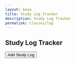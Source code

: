 ```yaml
---
layout: base
title: Study Log Tracker
description: Study Log Tracker
permalink: classes/log
---
```


<style>
  .study-log-container {
    display: flex;
    flex-wrap: wrap;
    gap: 10px;
    margin-top: 20px;
  }

  .study-log {
    width: 300px;
    border-radius: 8px;
    padding: 15px;
    background-color: #f6f6f6;
    border: 2px solid #444;
    text-align: center;
    box-shadow: 2px 2px 5px rgba(0, 0, 0, 0.2);
    color: #000; /* Black text */
    transition: transform 0.3s ease;
  }

  .study-log:hover {
    transform: scale(1.05);
    background-color: #e0e0e0;
  }

  .hidden {
    display: none;
  }

  #study-log-form {
    margin-bottom: 20px;
  }

  #study-log-form input,
  #study-log-form textarea,
  #study-log-form button {
    display: block;
    width: 100%;
    margin-bottom: 10px;
    padding: 10px;
    font-size: 16px;
    border: 1px solid #ccc;
    border-radius: 5px;
    color: #000; /* Black text */
  }

  #study-log-form button {
    background-color: #4CAF50;
    color: white;
    font-weight: bold;
    cursor: pointer;
    transition: background-color 0.3s ease;
  }

  #study-log-form button:hover {
    background-color: #45a049;
  }
</style>

<div id="study-log-app">
  <h2>Study Log Tracker</h2>
  <button id="create-log-btn">Add Study Log</button>

  <div id="study-log-form-container" class="hidden">
    <form id="study-log-form">
      <input type="text" id="subject" placeholder="Subject" required>
      <input type="number" id="hours" placeholder="Hours Studied" required>
      <textarea id="notes" placeholder="Notes (Optional)"></textarea>
      <button type="submit">Submit Study Log</button>
    </form>
  </div>

  <div class="study-log-container" id="study-log-container"></div>
</div>

<script>
  const createLogBtn = document.getElementById('create-log-btn');
  const studyLogFormContainer = document.getElementById('study-log-form-container');
  const studyLogForm = document.getElementById('study-log-form');
  const studyLogContainer = document.getElementById('study-log-container');

  // User ID placeholder (replace with real dynamic user ID)
  const userId = 1;

  // Show form to create a study log
  createLogBtn.addEventListener('click', () => {
    studyLogFormContainer.classList.toggle('hidden');
  });

  // Handle form submission to create a study log
  studyLogForm.addEventListener('submit', async (event) => {
    event.preventDefault();

    const subject = document.getElementById('subject').value.trim();
    const hours = document.getElementById('hours').value.trim();
    const notes = document.getElementById('notes').value.trim();

    if (!subject || !hours) {
      alert('Subject and hours are required!');
      return;
    }

    const data = {
      user_id: userId,
      subject,
      hours: parseFloat(hours),
      notes
    };

    try {
      const response = await fetch('http://127.0.0.1:8887/api/studylog', {
        method: 'POST',
        headers: {
          'Content-Type': 'application/json',
        },
        body: JSON.stringify(data),
        credentials: 'include',
      });

      if (response.ok) {
        alert('Study Log added successfully!');
        studyLogForm.reset();
        loadStudyLogs(); // Refresh logs
      } else {
        const errorText = await response.text();
        alert('Failed to add study log: ' + errorText);
      }
    } catch (error) {
      console.error('Error:', error);
      alert('An error occurred while adding the study log.');
    }
  });

  // Load study logs from the backend
  async function loadStudyLogs() {
    try {
      const response = await fetch('http://127.0.0.1:8887/api/studylog', {
        credentials: 'include',
      });

      if (response.ok) {
        const logs = await response.json();
        displayStudyLogs(logs);
      } else {
        console.error('Failed to load study logs.');
      }
    } catch (error) {
      console.error('Error:', error);
    }
  }
  // Display study logs in the container
  function displayStudyLogs(logs) {
    studyLogContainer.innerHTML = ''; // Clear the container
    if (logs.length === 0) {
      studyLogContainer.innerHTML = '<p>No study logs found.</p>';
      return;
    }

    logs.forEach((log) => {
      const logElement = document.createElement('div');
      logElement.className = 'study-log';
      logElement.innerHTML = `
        <h3>${log.subject}</h3>
        <p><strong>Hours:</strong> ${log.hours_studied}</p>
        <p>${log.notes}</p>
        <p><small>${new Date(log.date).toLocaleString()}</small></p>
      `;
      studyLogContainer.appendChild(logElement);
    });
  }

  // Load study logs on page load
  loadStudyLogs();
</script>